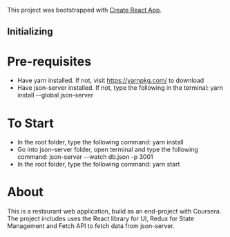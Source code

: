 This project was bootstrapped with [Create React App](https://github.com/facebook/create-react-app).

## Initializing

# Pre-requisites
- Have yarn installed. If not, visit https://yarnpkg.com/ to download
- Have json-server installed. If not, type the following in the terminal:
yarn install --global json-server

# To Start
- In the root folder, type the following command:
yarn install
- Go into json-server folder, open terminal and type the following command:
json-server --watch db.json -p 3001
- In the root folder, type the following command:
yarn start


# About
This is a restaurant web application, build as an end-project with Coursera. The project includes uses the React library for UI, Redux for State Management and Fetch API to fetch data from json-server.
